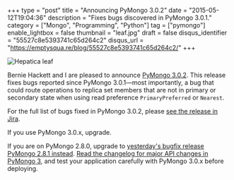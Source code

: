 +++
type = "post"
title = "Announcing PyMongo 3.0.2"
date = "2015-05-12T19:04:36"
description = "Fixes bugs discovered in PyMongo 3.0.1."
category = ["Mongo", "Programming", "Python"]
tag = ["pymongo"]
enable_lightbox = false
thumbnail = "leaf.jpg"
draft = false
disqus_identifier = "55527c8e5393741c65d264c2"
disqus_url = "https://emptysqua.re/blog/55527c8e5393741c65d264c2/"
+++

<p><img style="display:block; margin-left:auto; margin-right:auto;" src="leaf.jpg" alt="Hepatica leaf" title="Hepatica leaf" /></p>
<p>Bernie Hackett and I are pleased to announce <a href="https://pypi.python.org/pypi/pymongo/3.0.2">PyMongo 3.0.2</a>. This release fixes bugs reported since PyMongo 3.0.1&mdash;most importantly, a bug that could route operations to replica set members that are not in primary or secondary state when using read preference <code>PrimaryPreferred</code> or <code>Nearest</code>.</p>
<p>For the full list of bugs fixed in PyMongo 3.0.2, please <a href="https://jira.mongodb.org/browse/PYTHON/fixforversion/15430">see the release in Jira</a>.</p>
<p>If you use PyMongo 3.0.x, upgrade.</p>
<p>If you are on PyMongo 2.8.0, upgrade to <a href="/announcing-pymongo-2-8-1/">yesterday's bugfix release PyMongo 2.8.1 instead</a>. <a href="http://api.mongodb.org/python/current/changelog.html">Read the changelog for major API changes in PyMongo 3</a>, and test your application carefully with PyMongo 3.0.x before deploying.</p>
